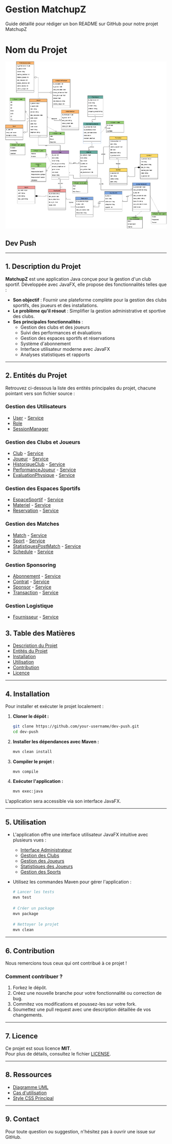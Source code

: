 # Gestion MatchupZ

Guide détaillé pour rédiger un bon README sur GitHub pour notre projet MatchupZ

# Nom du Projet

![Alt Text](umldiagram.png)

## Dev Push

---

## 1. Description du Projet

**MatchupZ** est une application Java conçue pour la gestion d'un club sportif. Développée avec JavaFX, elle propose des fonctionnalités telles que :

- **Son objectif** : Fournir une plateforme complète pour la gestion des clubs sportifs, des joueurs et des installations.
- **Le problème qu'il résout** : Simplifier la gestion administrative et sportive des clubs.
- **Ses principales fonctionnalités** :
  - Gestion des clubs et des joueurs
  - Suivi des performances et évaluations
  - Gestion des espaces sportifs et réservations
  - Système d'abonnement
  - Interface utilisateur moderne avec JavaFX
  - Analyses statistiques et rapports

---

## 2. Entités du Projet

Retrouvez ci-dessous la liste des entités principales du projet, chacune pointant vers son fichier source :

### Gestion des Utilisateurs 
- [User](User.java) - [Service](UserService.java)
- [Role](Role.java)
- [SessionManager](SessionManager.java)

### Gestion des Clubs et Joueurs
- [Club](Club.java) - [Service](ClubService.java)
- [Joueur](Joueur.java) - [Service](JoueurService.java)
- [HistoriqueClub](HistoriqueClub.java) - [Service](HistoriqueClubService.java)
- [PerformanceJoueur](PerformanceJoueur.java) - [Service](PerformanceJoueurService.java)
- [EvaluationPhysique](EvaluationPhysique.java) - [Service](EvaluationPhysiqueService.java)

### Gestion des Espaces Sportifs
- [EspaceSportif](EspaceSportif.java) - [Service](EspaceSportifService.java)
- [Materiel](Materiel.java) - [Service](MaterielService.java)
- [Reservation](Reservation.java) - [Service](ReservationService.java)

### Gestion des Matches 
- [Match](Match.java) - [Service](MatchService.java)
- [Sport](Sport.java) - [Service](SportService.java)
- [StatistiquesPostMatch](StatistiquesPostMatch.java) - [Service](StatistiquesPostMatchService.java)
- [Schedule](Schedule.java) - [Service](ScheduleService.java)

### Gestion Sponsoring
- [Abonnement](Abonnement.java) - [Service](AbonnementService.java)
- [Contrat](Contrat.java) - [Service](ContratService.java)
- [Sponsor](Sponsor.java) - [Service](SponsorService.java)
- [Transaction](Transaction.java) - [Service](TransactionService.java)

### Gestion Logistique
 - [Fournisseur](Fournisseur.java) - [Service](FournisseurService.java)

## 3. Table des Matières

- [Description du Projet](#description-du-projet)
- [Entités du Projet](#entités-du-projet)
- [Installation](#installation)
- [Utilisation](#utilisation)
- [Contribution](#contribution)
- [Licence](#licence)

---

## 4. Installation

Pour installer et exécuter le projet localement :

1. **Cloner le dépôt :**
   ```bash
   git clone https://github.com/your-username/dev-push.git
   cd dev-push
   ```

2. **Installer les dépendances avec Maven :**
   ```bash
   mvn clean install
   ```

3. **Compiler le projet :**
   ```bash
   mvn compile
   ```

4. **Exécuter l'application :**
   ```bash
   mvn exec:java
   ```

L'application sera accessible via son interface JavaFX.

---

## 5. Utilisation

- L'application offre une interface utilisateur JavaFX intuitive avec plusieurs vues :
  - [Interface Administrateur](adminpage.fxml)
  - [Gestion des Clubs](AjoutClub.fxml)
  - [Gestion des Joueurs](AjoutJoueur.fxml)
  - [Statistiques des Joueurs](PlayerStats.fxml)
  - [Gestion des Sports](AjoutSport.fxml)

- Utilisez les commandes Maven pour gérer l'application :

  ```bash
  # Lancer les tests
  mvn test

  # Créer un package
  mvn package

  # Nettoyer le projet
  mvn clean
  ```

---

## 6. Contribution

Nous remercions tous ceux qui ont contribué à ce projet !

### Comment contribuer ?

1. Forkez le dépôt.
2. Créez une nouvelle branche pour votre fonctionnalité ou correction de bug.
3. Commitez vos modifications et poussez-les sur votre fork.
4. Soumettez une pull request avec une description détaillée de vos changements.

---

## 7. Licence

Ce projet est sous licence **MIT**.  
Pour plus de détails, consultez le fichier [LICENSE](./LICENSE).

---

## 8. Ressources

- [Diagramme UML](umldiagram.png)
- [Cas d'utilisation](usecase.png)
- [Style CSS Principal](dashboardDesign.css)

---

## 9. Contact

Pour toute question ou suggestion, n'hésitez pas à ouvrir une issue sur GitHub.
